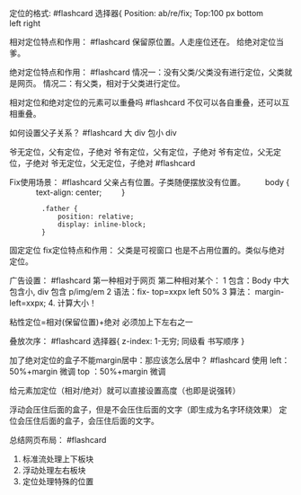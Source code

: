 定位的格式: #flashcard
选择器{
Position: ab/re/fix; 
	Top:100 px 
	bottom  
	left
	 right
<!--ID: 1753171660636-->




相对定位特点和作用： #flashcard
	保留原位置。人走座位还在。
	给绝对定位当爹。
<!--ID: 1753171660642-->



绝对定位特点和作用： #flashcard
情况一：没有父类/父类没有进行定位，父类就是网页。
情况二：有父类，相对于父类进行定位。
<!--ID: 1753171660646-->



相对定位和绝对定位的元素可以重叠吗 #flashcard
不仅可以各自重叠，还可以互相重叠。
<!--ID: 1753171660651-->



如何设置父子关系？ #flashcard
大 div 包小 div
<!--ID: 1753171660656-->



爷无定位，父有定位，子绝对
爷有定位，父有定位，子绝对
爷有定位，父无定位，子绝对
爷无定位，父无定位，子绝对 #flashcard

Fix使用场景： #flashcard 
父亲占有位置。子类随便摆放没有位置。
	        body {
	            text-align: center;
	        }
	  
	
	        .father {
	            position: relative;
	            display: inline-block;
	        }
固定定位 fix定位特点和作用：
父类是可视窗口
也是不占用位置的。类似与绝对定位。
<!--ID: 1753171660660-->




广告设置： #flashcard 
第一种相对于网页
第二种相对某个：
	1 包含：Body 中大包含小, div 包含 p/img/em
	2 语法：fix-  top=xxpx   left 50%
	3 算法： margin-left=xxpx;
	4. 计算大小！
<!--ID: 1753171660665-->


粘性定位=相对(保留位置)+绝对
必须加上下左右之一


叠放次序： #flashcard 
选择器{
z-index: 1-无穷;
同级看 书写顺序
}
<!--ID: 1753171660668-->


加了绝对定位的盒子不能margin居中：那应该怎么居中？ #flashcard 
使用 
	left：50%+margin 微调
	top ：50%+margin 微调
<!--ID: 1753170364705-->


给元素加定位（相对/绝对）就可以直接设置高度（也即是说强转）

浮动会压住后面的盒子，但是不会压住后面的文字（即生成为名字环绕效果）
定位会压住后面的盒子，会压住后面的文字。



总结网页布局： #flashcard 
1. 标准流处理上下板块
2. 浮动处理左右板块
3. 定位处理特殊的位置
<!--ID: 1753170364710-->
